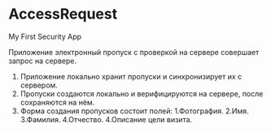 # AccessRequest
My First Security App

Приложение электронный пропуск с проверкой на сервере совершает запрос на сервере.

1. Приложение локально хранит пропуски и синхронизирует их с сервером.
2. Пропуски создаются локально и верифицируются на сервере, после сохраняются на нём.
3. Форма создания пропусков состоит полей:
   1.Фотография.
   2.Имя.
   3.Фамилия.
   4.Отчество.
   4.Описание цели визита.

